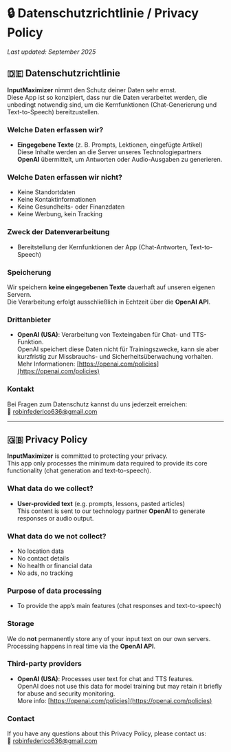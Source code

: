 # 🔒 Datenschutzrichtlinie / Privacy Policy

_Last updated: September 2025_

## 🇩🇪 Datenschutzrichtlinie

**InputMaximizer** nimmt den Schutz deiner Daten sehr ernst.  
Diese App ist so konzipiert, dass nur die Daten verarbeitet werden, die unbedingt notwendig sind, um die Kernfunktionen (Chat-Generierung und Text-to-Speech) bereitzustellen.  

### Welche Daten erfassen wir?
- **Eingegebene Texte** (z. B. Prompts, Lektionen, eingefügte Artikel)  
Diese Inhalte werden an die Server unseres Technologiepartners **OpenAI** übermittelt, um Antworten oder Audio-Ausgaben zu generieren.  

### Welche Daten erfassen wir nicht?
- Keine Standortdaten  
- Keine Kontaktinformationen  
- Keine Gesundheits- oder Finanzdaten  
- Keine Werbung, kein Tracking  

### Zweck der Datenverarbeitung
- Bereitstellung der Kernfunktionen der App (Chat-Antworten, Text-to-Speech)  

### Speicherung
Wir speichern **keine eingegebenen Texte** dauerhaft auf unseren eigenen Servern.  
Die Verarbeitung erfolgt ausschließlich in Echtzeit über die **OpenAI API**.  

### Drittanbieter
- **OpenAI (USA)**: Verarbeitung von Texteingaben für Chat- und TTS-Funktion.  
  OpenAI speichert diese Daten nicht für Trainingszwecke, kann sie aber kurzfristig zur Missbrauchs- und Sicherheitsüberwachung vorhalten.  
  Mehr Informationen: [https://openai.com/policies](https://openai.com/policies)  

### Kontakt
Bei Fragen zum Datenschutz kannst du uns jederzeit erreichen:  
📩 [robinfederico636@gmail.com](mailto:robinfederico636@gmail.com)

---

## 🇬🇧 Privacy Policy

**InputMaximizer** is committed to protecting your privacy.  
This app only processes the minimum data required to provide its core functionality (chat generation and text-to-speech).  

### What data do we collect?
- **User-provided text** (e.g. prompts, lessons, pasted articles)  
This content is sent to our technology partner **OpenAI** to generate responses or audio output.  

### What data do we not collect?
- No location data  
- No contact details  
- No health or financial data  
- No ads, no tracking  

### Purpose of data processing
- To provide the app’s main features (chat responses and text-to-speech)  

### Storage
We do **not** permanently store any of your input text on our own servers.  
Processing happens in real time via the **OpenAI API**.  

### Third-party providers
- **OpenAI (USA)**: Processes user text for chat and TTS features.  
  OpenAI does not use this data for model training but may retain it briefly for abuse and security monitoring.  
  More info: [https://openai.com/policies](https://openai.com/policies)  

### Contact
If you have any questions about this Privacy Policy, please contact us:  
📩 [robinfederico636@gmail.com](mailto:robinfederico636@gmail.com)
